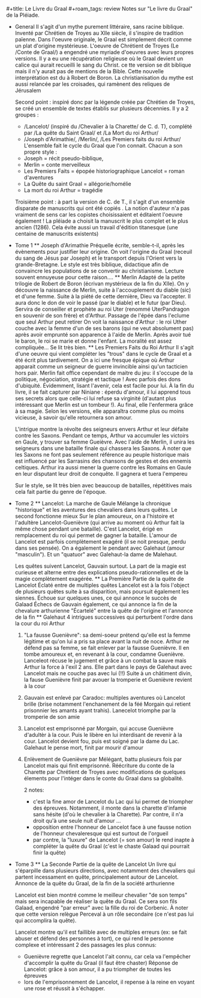 #+title: Le Livre du Graal
#+roam_tags: review
Notes sur "Le livre du Graal" de la Pléiade.

* General
  Il s'agit d'un mythe purement littéraire, sans racine biblique.
  Inventé par Chrétien de Troyes au XIIe siècle, il s'inspire de tradition païenne. Dans l'oeuvre originale, le Graal est simplement décrit comme un plat d'origine mystérieuse.
  L'oeuvre de Chrétient de Troyes (Le /Conte de Graal/) a engendré une myriade d'oeuvres avec leurs propres versions.
  Il y a eu une récupération religieuse où le Graal devient un calice qui aurait recueilli le sang du Christ. ce tte version se dit biblique mais il n'y aurait pas de mentions de la Bible.
  Cette nouvelle interprétation est du à Robert de Boron.
  La christianisation du mythe est aussi relancée par les croisades, qui ramènent des reliques de Jérusalem

  Second point : inspiré donc par la légende créée par Chrétien de Troyes, se créé un ensemble de textes établis sur plusieurs décennies. Il y a 2 groupes :
  - /Lancelot/ (inspiré du /Chevalier à la Charette/ de C. d. T), complété par /La quête du Saint Graal/ et /La Mort du roi Arthur/
  - /Joseph d'Arimathie/, /Merlin/, /Les Premiers faits du roi Arthur/
  L'ensemble fait le cycle du Graal que l'on connait. Chacun a son propre style :
  - Joseph = récit pseudo-biblique,
  - Merlin = conte merveilleux
  - Les Premiers Faits = épopée historiographique
    Lancelot = roman d'aventures
  - La Quête du saint Graal = allégorie/homélie
  - La mort du roi Arthur = tragédie

  Troisième point : à part la version de C. de T., il s'agit d'un ensemble disparate de manuscrits qui ont été copiés . La notion d'auteur n'a pas vraiment de sens car les copistes choisissaient et éditaient l'oeuvre également !
  La pléiade a choisit la manuscrit le plus complet et le plus ancien (1286). Cela évite aussi un travail d'édition titanesque (une centaine de manuscrits existents)

* Tome 1
** Joseph d'Arimathie
   Préquelle écrite, semble-t-il, après les évènements pour justifier leur origine.
   On voit l'origine du Graal (receuil du sang de Jésus par Joseph) et le transport depuis l'Orient vers la grande-Bretagne. Le style est très biblique, didactique afin de convaincre les populations de se convertir au christianisme.
   Lecture souvent ennuyeuse pour cette raison....
** Merlin
   Adapté de la petite trilogie de Robert de Boron (écrivan mystérieux de la fin du XIIe).
   On y découvre la naissance de Merlin, suite à l'accouplement du diable (sic) et d'une femme. Suite à la piété de cette dernière, Dieu va l'accepter. Il aura donc le don de voir le passé (par le diable) et le futur (par Dieu).
   Servira de conseiller et prophète au roi Uter (renommé UterPandragon en souvenir de son frère) et d'Arthur.
   Passage de l'épée dans l'eclume que seul Arthur peut retirer
   On voit la naissance d'Arthur : le roi Uther couche avec la femme d'un de ses barons (qui ne veut absolument pas) après avoir emprunté son apparence à l'aide de Merlin. Après avoir tué le baron, le roi se marie et donne l'enfant.
   La moralité est assez compliquée...
   Se lit très bien.
** Les Premiers Faits du Roi Arthur
   Il s'agit d'une oeuvre qui vient compléter les "trous" dans le cycle de Graal et a été écrit plus tardivement.
   On a ici une fresque épique où Arthur apparait comme un seigneur de guerre invincible ainsi qu'un tacticien hors pair.
   Merlin fait office cependant de maitre du jeu: il s'occupe de la politique, négociation, stratégie et tactique ! Avec parfois des dons d'ubiquité.
   Évidemment, lisant l'avenir, cela est facile pour lui.
   À la fin du livre, il se fait capturer par Niniane : éperdu d'amour, il lui apprend tous ses secrets alors que celle-ci lui refuse sa virginité (d'autant plus intéressant que Merlin est un tombeur !).
   Au final, elle l'enfermera grâce à sa magie. Selon les versions, elle apparaîtra comme plus ou moins vicieuse, à savoir qu'elle retournera son amour.

   L'intrigue montre la révolte des seigneurs envers Arthur et leur défaite contre les Saxons. Pendant ce temps, Arthur va accumuler les victoirs en Gaule, y trouver sa femme Gueièvre.
   Avec l'aide de Merlin, il unira les seigneurs dans une bataille finale qui chassera les Saxons.
   À noter que les Saxons ne font pas seulement référence au peuple historique mais est influencé par les Sarrasins des chansons de gestes et des ennemis celtiques.
   Arthur ira aussi mener la guerre contre les Romains en Gaule en leur disputant leur droit de conquête. Il gagnera et tuera l'empereu

   Sur le style, se lit très bien avec beaucoup de batailles, répétitives mais cela fait partie du genre de l'époque.
* Tome 2
** Lancelot: La marche de Gaule
   Mélange la chronique "historique" et les aventures des chevaliers dans leurs quêtes. Le second fonctionne mieux
   Sur le plan amoureux, on a l'histoire et l'adultère Lancelot-Guenièvre (qui arrive au moment où Arthur fait la même chose pendant une bataille). C'est Lancelot, érigé en remplacement du roi qui permet de gagner la bataille.
   L'amour de Lancelot est parfois complètement exagéré (il se noit presque, perdu dans ses pensée). On a également le pendant avec Galehaut (amour "masculin"). Et un "quatuor" avec Galehaut-la dame de Malehaut.
  
   Les quêtes suivent Lancelot, Gauvain surtout.
 La part de la magie est curieuse et alterne entre des explications pseudo-rationnelles et de la magie complètement exagérée.
** La Première Partie de la quête de Lancelot
   Éclaté entre de multiples quêtes
   Lancelot est à la fois l'object de plusieurs quêtes suite à sa disparition, mais poursuit également les siennes.
   Échoue sur quelques unes, ce qui annonce le succès de Galaad
   Échecs de Gauvain également, ce qui annonce la fin de la chevalure arthurienne
   "Écartelé" entre la quête de l'origine et l'annonce de la fin
** Galehaut
   4 intrigues successives qui perturbent l'ordre dans la cour du roi Arthur
   1. "La fausse Guenièvre": sa demi-soeur prétend qu'elle est la femme légitime et qu'on lui a pris sa place avant la nuit de noce. Arthur ne défend pas sa femme, se fait enlever par la fausse Guenièvre.
      Il en tombe amoureux et, en revenant à la cour, condamne Guenièvre. Lanceleot récuse le jugement et grâce à un combat la sauve mais Arthur la force à l'exil 2 ans.
      Elle part dans le pays de Galehaut avec Lancelot mais ne couche pas avec lui (!!)
      Suite à un châtiment divin, la fause Guenièvre finit par avouer la tromperie et Guenièvre revient à la cour
   2. Gauvain est enlevé par Caradoc: multiples aventures où Lancelot brille (brise notamment l'enchanement de la féé Morgain qui retient prisonnier les amants ayant trahis). Lanecelot triomphe par la tromperie de son amie
   3. Lancelot est emprisonné par Morgain, qui accuse Guenièvre d'adultèr à la cour. Puis le libère en lui interdisant de revenir à la cour. Lancelot devient fou, puis est soigné par la dame du Lac.
      Galehaut le pense mort, finit par mourir d'amour
   4. Enlèvement de Guenièvre par Mélégant, battu plusieurs fois par Lancelot mais qui finit emprisonné. Réécriture du conte de la Charette par Chrétient de Troyes avec modifications de quelques élements pour l'intéger dans le conte du Graal dans sa globalité.

      2 notes:
      - c'est la fine amor de Lancelot du Lac qui lui permet de triompher des épreuves. Notamment, il monte dans la charette d'infamie sans hésite (d'où le chevalier à la Charette).
	Par contre, il n'a droit qu'à une seule nuit d'amour ...
      - opposition entre l'honneur de Lancelot face à une fausse notion de l'honneur chevaleresque qui est surtout de l'orgueil
      - par contre, la "luxure" de Lancelot (= son amour) le rend inapte à compléter la quête du Graal (c'est le chaste Galaad qui pourrait finir la quête)
	

* Tome 3
** La Seconde Partie de la quête de Lancelot
   Un livre qui s'éparpille dans plusieurs directions, avec notamment
   des chevaliers qui partent incessament en quête, principalement autour de Lancelot. Annonce de la quête du Graal, de la fin de la société arthurienne

   Lancelot est bien montré comme le meilleur chevalier "de son temps" mais sera incapable de réaliser la quête du Graal.
   Ce sera son fils Galaad, engendré "par erreur" avec la fille du roi de Corbenic.
   À noter que cette version relègue Perceval à un rôle secondaire (ce n'est pas lui qui accomplira la quête).
   
   Lancelot montre qu'il est faillible avec de multiples erreurs (ex:
   se fait abuser et défend des personnes à tort), ce qui rend le personne complexe et intéressant
   2 des passages les plus connus:
   - Guenièvre regrette que Lancelot l'ait connu, car cela va l'empêcher d'accomplir la quête du Graal (il faut être chaster)
     Réponse de Lancelot: grâce à son amour, il a pu triompher de toutes les épreuves
   - lors de l'emprisonnement de Lancelot, il repense à la reine en voyant une rose et réussit à s'échapper.     
